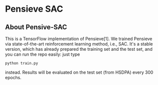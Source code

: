 # Pensieve SAC

## About Pensive-SAC

This is a TensorFlow implementation of Pensieve[1]. 
We trained Pensieve via state-of-the-art reinforcement learning method, i.e., SAC.
It's a stable version, which has already prepared the training set and the test set, and you can run the repo easily: just type

```
python train.py
```

instead. Results will be evaluated on the test set (from HSDPA) every 300 epochs.

